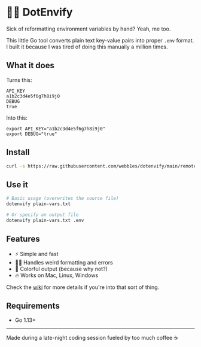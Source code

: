 # 🧙‍♂️ DotEnvify

Sick of reformatting environment variables by hand? Yeah, me too.

This little Go tool converts plain text key-value pairs into proper `.env` format. I built it because I was tired of doing this manually a million times.

## What it does

Turns this:
```
API_KEY
a1b2c3d4e5f6g7h8i9j0
DEBUG
true
```

Into this:
```
export API_KEY="a1b2c3d4e5f6g7h8i9j0"
export DEBUG="true"
```

## Install

```bash
curl -s https://raw.githubusercontent.com/webb1es/dotenvify/main/remote-install.sh | bash
```

## Use it

```bash
# Basic usage (overwrites the source file)
dotenvify plain-vars.txt

# Or specify an output file
dotenvify plain-vars.txt .env
```

## Features

- ⚡ Simple and fast
- 🤦‍♂️ Handles weird formatting and errors
- 🎨 Colorful output (because why not?)
- 🔥 Works on Mac, Linux, Windows

Check the [wiki](https://github.com/webb1es/dotenvify/wiki) for more details if you're into that sort of thing.

## Requirements

- Go 1.13+

---

Made during a late-night coding session fueled by too much coffee ☕